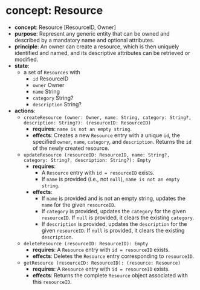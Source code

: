 # concept: Resource

*   **concept**: Resource \[ResourceID, Owner]
*   **purpose**: Represent any generic entity that can be owned and described by a mandatory name and optional attributes.
*   **principle**: An owner can create a resource, which is then uniquely identified and named, and its descriptive attributes can be retrieved or modified.
*   **state**:
    *   a set of `Resources` with
        *   `id` ResourceID
        *   `owner` Owner
        *   `name` String
        *   `category` String?
        *   `description` String?
*   **actions**:
    *   `createResource (owner: Owner, name: String, category: String?, description: String?): (resourceID: ResourceID)`
        *   **requires**: `name is not an empty string`.
        *   **effects**: Creates a new `Resource` entry with a unique `id`, the specified `owner`, `name`, `category`, and `description`. Returns the `id` of the newly created resource.
    *   `updateResource (resourceID: ResourceID, name: String?, category: String?, description: String?): Empty`
        *   **requires**:
            *   A `Resource` entry with `id = resourceID` exists.
            *   If `name` is provided (i.e., not `null`), `name is not an empty string`.
        *   **effects**:
            *   If `name` is provided and is not an empty string, updates the `name` for the given `resourceID`.
            *   If `category` is provided, updates the `category` for the given `resourceID`. If `null` is provided, it clears the existing `category`.
            *   If `description` is provided, updates the `description` for the given `resourceID`. If `null` is provided, it clears the existing `description`.
    *   `deleteResource (resourceID: ResourceID): Empty`
        *   **requires**: A `Resource` entry with `id = resourceID` exists.
        *   **effects**: Deletes the `Resource` entry corresponding to `resourceID`.
    *   `getResource (resourceID: ResourceID): (resource: Resource)`
        *   **requires**: A `Resource` entry with `id = resourceID` exists.
        *   **effects**: Returns the complete `Resource` object associated with this `resourceID`.